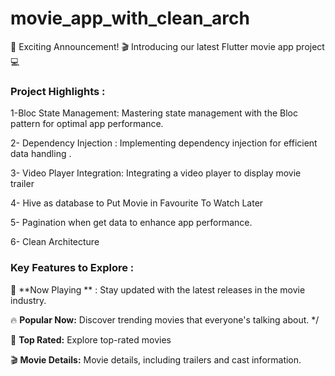 # movie_app_with_clean_arch

🚀 Exciting Announcement! 🎬 Introducing our latest Flutter movie app project 💻


<h3>Project Highlights :</h3>

1-Bloc State Management: Mastering state management with the Bloc pattern for optimal app performance.

2- Dependency Injection : Implementing dependency injection for efficient data handling .

3- Video Player Integration: Integrating a video player to display movie trailer

4- Hive as database to Put Movie in Favourite To Watch Later

5- Pagination when get data to enhance app performance.

6- Clean Architecture 

<h3>Key Features to Explore :</h3>

🎥 **Now Playing ** : Stay updated with the latest releases in the movie industry.

🔥 **Popular Now:** Discover trending movies that everyone's talking about.
*/

🌟 **Top Rated:** Explore top-rated movies 

🎬 **Movie Details:** Movie details, including trailers and cast information.
